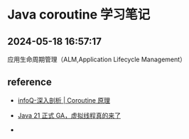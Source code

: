 # Java coroutine 学习笔记

## 2024-05-18 16:57:17

应用生命周期管理（ALM,Application Lifecycle Management）

## reference

- [infoQ-深入剖析 | Coroutine 原理](https://xie.infoq.cn/article/cef6d2931a54f85142d863db7)

- [Java 21 正式 GA，虚拟线程真的来了](https://juejin.cn/post/7282949699177709587)

- 
